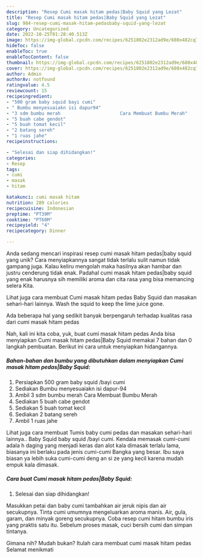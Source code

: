 ```yaml
---
description: "Resep Cumi masak hitam pedas|Baby Squid yang Lezat"
title: "Resep Cumi masak hitam pedas|Baby Squid yang Lezat"
slug: 984-resep-cumi-masak-hitam-pedasbaby-squid-yang-lezat
category: Uncategorized
date: 2022-10-25T01:28:40.513Z
image: https://img-global.cpcdn.com/recipes/6251802e2312ad9e/680x482cq70/cumi-masak-hitam-pedasbaby-squid-foto-resep-utama.jpg
hideToc: false
enableToc: true
enableTocContent: false
thumbnail: https://img-global.cpcdn.com/recipes/6251802e2312ad9e/680x482cq70/cumi-masak-hitam-pedasbaby-squid-foto-resep-utama.jpg
cover: https://img-global.cpcdn.com/recipes/6251802e2312ad9e/680x482cq70/cumi-masak-hitam-pedasbaby-squid-foto-resep-utama.jpg
author: Admin
authorAv: notfound
ratingvalue: 4.5
reviewcount: 15
recipeingredient:
- "500 gram baby squid bayi cumi"
- " Bumbu menyesuaiakn isi dapur94"
- "3 sdm bumbu merah                      Cara Membuat Bumbu Merah"
- "5 buah cabe gendot"
- "5 buah tomat kecil"
- "2 batang sereh"
- "1 ruas jahe"
recipeinstructions:

- "Selesai dan siap dihidangkan!"
categories:
- Resep
tags:
- cumi
- masak
- hitam

katakunci: cumi masak hitam 
nutrition: 289 calories
recipecuisine: Indonesian
preptime: "PT39M"
cooktime: "PT60M"
recipeyield: "4"
recipecategory: Dinner

---
```





Anda sedang mencari inspirasi resep cumi masak hitam pedas|baby squid yang unik? Cara menyiapkannya sangat tidak terlalu sulit namun tidak gampang juga. Kalau keliru mengolah maka hasilnya akan hambar dan justru cenderung tidak enak. Padahal cumi masak hitam pedas|baby squid yang enak harusnya sih memiliki aroma dan cita rasa yang bisa memancing selera Kita.





Lihat juga cara membuat Cumi masak hitam pedas Baby Squid dan masakan sehari-hari lainnya. Wash the squid to keep the lime juice gone.

Ada beberapa hal yang sedikit banyak berpengaruh terhadap kualitas rasa dari cumi masak hitam pedas





Nah, kali ini kita coba, yuk, buat cumi masak hitam pedas Anda bisa menyiapkan Cumi masak hitam pedas|Baby Squid memakai 7 bahan dan 0 langkah pembuatan. Berikut ini cara untuk menyiapkan hidangannya.

<!--inarticleads1-->

##### Bahan-bahan dan bumbu yang dibutuhkan dalam menyiapkan Cumi masak hitam pedas|Baby Squid:

1. Persiapkan 500 gram baby squid /bayi cumi
1. Sediakan  Bumbu menyesuaiakn isi dapur-94
1. Ambil 3 sdm bumbu merah                      Cara Membuat Bumbu Merah
1. Sediakan 5 buah cabe gendot
1. Sediakan 5 buah tomat kecil
1. Sediakan 2 batang sereh
1. Ambil 1 ruas jahe


Lihat juga cara membuat Tumis baby cumi pedas dan masakan sehari-hari lainnya.. Baby Squid baby squid /bayi cumi. Kendala memasak cumi-cumi adala h daging yang menjadi keras dan alot kala dimasak terlalu lama, biasanya ini berlaku pada jenis cumi-cumi Bangka yang besar. Ibu saya biasan ya lebih suka cumi-cumi deng an si ze yang kecil karena mudah empuk kala dimasak. 

<!--inarticleads2-->

##### Cara buat Cumi masak hitam pedas|Baby Squid:


1. Selesai dan siap dihidangkan!

Masukkan petai dan baby cumi tambahkan air jeruk nipis dan air secukupnya. Tinta cumi umumnya mengeluarkan aroma manis. Air, gula, garam, dan minyak goreng secukupnya. Coba resep cumi hitam bumbu iris yang praktis satu itu. Sebelum proses masak, cuci bersih cumi dan simpan tintanya. 

Gimana nih? Mudah bukan? Itulah cara membuat cumi masak hitam pedas Selamat menikmati
